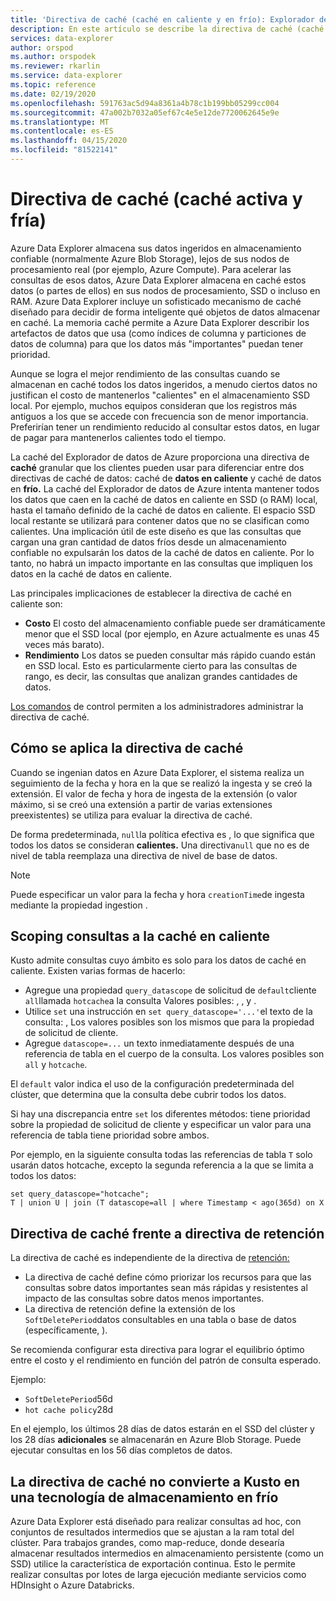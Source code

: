 ```yaml
---
title: 'Directiva de caché (caché en caliente y en frío): Explorador de azure Data Explorer ( Cache) Microsoft Docs'
description: En este artículo se describe la directiva de caché (caché activa y fría) en Azure Data Explorer.
services: data-explorer
author: orspod
ms.author: orspodek
ms.reviewer: rkarlin
ms.service: data-explorer
ms.topic: reference
ms.date: 02/19/2020
ms.openlocfilehash: 591763ac5d94a8361a4b78c1b199bb05299cc004
ms.sourcegitcommit: 47a002b7032a05ef67c4e5e12de7720062645e9e
ms.translationtype: MT
ms.contentlocale: es-ES
ms.lasthandoff: 04/15/2020
ms.locfileid: "81522141"
---
```

# <a name="cache-policy-hot-and-cold-cache"></a>Directiva de caché (caché activa y fría)

Azure Data Explorer almacena sus datos ingeridos en almacenamiento confiable (normalmente Azure Blob Storage), lejos de sus nodos de procesamiento real (por ejemplo, Azure Compute). Para acelerar las consultas de esos datos, Azure Data Explorer almacena en caché estos datos (o partes de ellos) en sus nodos de procesamiento, SSD o incluso en RAM. Azure Data Explorer incluye un sofisticado mecanismo de caché diseñado para decidir de forma inteligente qué objetos de datos almacenar en caché. La memoria caché permite a Azure Data Explorer describir los artefactos de datos que usa (como índices de columna y particiones de datos de columna) para que los datos más "importantes" puedan tener prioridad.

Aunque se logra el mejor rendimiento de las consultas cuando se almacenan en caché todos los datos ingeridos, a menudo ciertos datos no justifican el costo de mantenerlos "calientes" en el almacenamiento SSD local.
Por ejemplo, muchos equipos consideran que los registros más antiguos a los que se accede con frecuencia son de menor importancia.
Preferirían tener un rendimiento reducido al consultar estos datos, en lugar de pagar para mantenerlos calientes todo el tiempo.

La caché del Explorador de datos de Azure proporciona una directiva de **caché** granular que los clientes pueden usar para diferenciar entre dos directivas de caché de datos: caché de **datos en caliente** y caché de datos en **frío.** La caché del Explorador de datos de Azure intenta mantener todos los datos que caen en la caché de datos en caliente en SSD (o RAM) local, hasta el tamaño definido de la caché de datos en caliente. El espacio SSD local restante se utilizará para contener datos que no se clasifican como calientes. Una implicación útil de este diseño es que las consultas que cargan una gran cantidad de datos fríos desde un almacenamiento confiable no expulsarán los datos de la caché de datos en caliente. Por lo tanto, no habrá un impacto importante en las consultas que impliquen los datos en la caché de datos en caliente.

Las principales implicaciones de establecer la directiva de caché en caliente son:
* **Costo** El costo del almacenamiento confiable puede ser dramáticamente menor que el SSD local (por ejemplo, en Azure actualmente es unas 45 veces más barato).
* **Rendimiento** Los datos se pueden consultar más rápido cuando están en SSD local. Esto es particularmente cierto para las consultas de rango, es decir, las consultas que analizan grandes cantidades de datos.  

[Los comandos](cache-policy.md) de control permiten a los administradores administrar la directiva de caché.

## <a name="how-the-cache-policy-gets-applied"></a>Cómo se aplica la directiva de caché

Cuando se ingenian datos en Azure Data Explorer, el sistema realiza un seguimiento de la fecha y hora en la que se realizó la ingesta y se creó la extensión. El valor de fecha y hora de ingesta de la extensión (o valor máximo, si se creó una extensión a partir de varias extensiones preexistentes) se utiliza para evaluar la directiva de caché.

De forma predeterminada, `null`la política efectiva es , lo que significa que todos los datos se consideran **calientes.**
Una directiva`null` que no es de nivel de tabla reemplaza una directiva de nivel de base de datos.

> [!Note] 
> Puede especificar un valor para la fecha y hora `creationTime`de ingesta mediante la propiedad ingestion . 

## <a name="scoping-queries-to-hot-cache"></a>Scoping consultas a la caché en caliente

Kusto admite consultas cuyo ámbito es solo para los datos de caché en caliente. Existen varias formas de hacerlo:

- Agregue una propiedad `query_datascope` de solicitud de `default`cliente `all`llamada `hotcache`a la consulta Valores posibles: , , y .
- Utilice `set` una instrucción en `set query_datascope='...'`el texto de la consulta: , Los valores posibles son los mismos que para la propiedad de solicitud de cliente.
- Agregue `datascope=...` un texto inmediatamente después de una referencia de tabla en el cuerpo de la consulta. Los valores posibles son `all` y `hotcache`.

El `default` valor indica el uso de la configuración predeterminada del clúster, que determina que la consulta debe cubrir todos los datos.



Si hay una discrepancia entre `set` los diferentes métodos: tiene prioridad sobre la propiedad de solicitud de cliente y especificar un valor para una referencia de tabla tiene prioridad sobre ambos.

Por ejemplo, en la siguiente consulta todas las referencias de tabla `T` solo usarán datos hotcache, excepto la segunda referencia a la que se limita a todos los datos:

```kusto
set query_datascope="hotcache";
T | union U | join (T datascope=all | where Timestamp < ago(365d) on X
```

## <a name="cache-policy-vs-retention-policy"></a>Directiva de caché frente a directiva de retención

La directiva de caché es independiente de la directiva de [retención:](./retentionpolicy.md) 
- La directiva de caché define cómo priorizar los recursos para que las consultas sobre datos importantes sean más rápidas y resistentes al impacto de las consultas sobre datos menos importantes. 
- La directiva de retención define la extensión de los `SoftDeletePeriod`datos consultables en una tabla o base de datos (específicamente, ).

Se recomienda configurar esta directiva para lograr el equilibrio óptimo entre el costo y el rendimiento en función del patrón de consulta esperado.

Ejemplo:
* `SoftDeletePeriod`56d
* `hot cache policy`28d

En el ejemplo, los últimos 28 días de datos estarán en el SSD del clúster y los 28 días **adicionales** se almacenarán en Azure Blob Storage. Puede ejecutar consultas en los 56 días completos de datos. 

## <a name="cache-policy-does-not-make-kusto-a-cold-storage-technology"></a>La directiva de caché no convierte a Kusto en una tecnología de almacenamiento en frío

Azure Data Explorer está diseñado para realizar consultas ad hoc, con conjuntos de resultados intermedios que se ajustan a la ram total del clúster. Para trabajos grandes, como map-reduce, donde desearía almacenar resultados intermedios en almacenamiento persistente (como un SSD) utilice la característica de exportación continua. Esto le permite realizar consultas por lotes de larga ejecución mediante servicios como HDInsight o Azure Databricks.